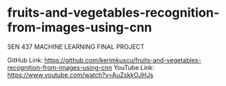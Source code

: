 # fruits-and-vegetables-recognition-from-images-using-cnn
 SEN 437 MACHINE LEARNING FINAL PROJECT

 GitHub Link: https://github.com/kerimkuscu/fruits-and-vegetables-recognition-from-images-using-cnn
 YouTube Link: https://www.youtube.com/watch?v=AuZskkOJHJs
